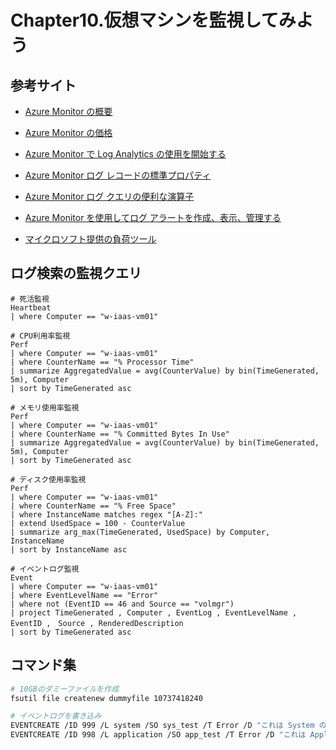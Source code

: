 # Chapter10.仮想マシンを監視してみよう

## 参考サイト

- [Azure Monitor の概要](https://docs.microsoft.com/ja-jp/azure/azure-monitor/overview)

- [Azure Monitor の価格](https://azure.microsoft.com/ja-jp/pricing/details/monitor/)

- [Azure Monitor で Log Analytics の使用を開始する](https://docs.microsoft.com/ja-jp/azure/azure-monitor/log-query/get-started-portal)

- [Azure Monitor ログ レコードの標準プロパティ](https://docs.microsoft.com/ja-jp/azure/azure-monitor/platform/log-standard-properties)

- [Azure Monitor ログ クエリの便利な演算子](https://docs.microsoft.com/ja-jp/azure/azure-monitor/log-query/useful-operators)

- [Azure Monitor を使用してログ アラートを作成、表示、管理する](https://docs.microsoft.com/ja-jp/azure/azure-monitor/platform/alerts-log)

- [マイクロソフト提供の負荷ツール](https://blogs.msdn.microsoft.com/vijaysk/2012/10/26/tools-to-simulate-cpu-memory-disk-load/)


## ログ検索の監視クエリ
```
# 死活監視
Heartbeat
| where Computer == "w-iaas-vm01"

# CPU利用率監視
Perf
| where Computer == "w-iaas-vm01"
| where CounterName == "% Processor Time"
| summarize AggregatedValue = avg(CounterValue) by bin(TimeGenerated, 5m), Computer
| sort by TimeGenerated asc

# メモリ使用率監視
Perf
| where Computer == "w-iaas-vm01"
| where CounterName == "% Committed Bytes In Use"
| summarize AggregatedValue = avg(CounterValue) by bin(TimeGenerated, 5m), Computer
| sort by TimeGenerated asc

# ディスク使用率監視
Perf
| where Computer == "w-iaas-vm01"
| where CounterName == "% Free Space"
| where InstanceName matches regex "[A-Z]:" 
| extend UsedSpace = 100 - CounterValue 
| summarize arg_max(TimeGenerated, UsedSpace) by Computer, InstanceName
| sort by InstanceName asc 

# イベントログ監視
Event 
| where Computer == "w-iaas-vm01" 
| where EventLevelName == "Error"
| where not (EventID == 46 and Source == "volmgr") 
| project TimeGenerated , Computer , EventLog , EventLevelName , EventID ,　Source , RenderedDescription 
| sort by TimeGenerated asc
```

## コマンド集
```bash
# 10GBのダミーファイルを作成
fsutil file createnew dummyfile 10737418240

# イベントログを書き込み
EVENTCREATE /ID 999 /L system /SO sys_test /T Error /D "これは System の Error のテストです。"
EVENTCREATE /ID 998 /L application /SO app_test /T Error /D "これは Application の Error のテストです。"
```
